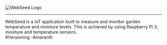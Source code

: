 ![WebSeed Logo](http://i.imgur.com/EaUjgIa.png?1)<hr>
WebSeed is a IoT application built to measure and monitor garden temperature and moisture levels. 
This is achieved by using Raspberry Pi 3, moisture and temperature sensors.
</br>
#Versioning
-Amaranth

